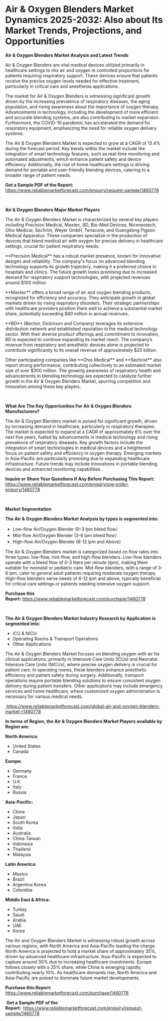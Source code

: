 <p><h1>Air & Oxygen Blenders Market Dynamics 2025-2032: Also about Its Market Trends, Projections, and Opportunities</h1></p><p><strong>Air & Oxygen Blenders Market Analysis and Latest Trends</strong></p>
<p><p>Air & Oxygen Blenders are vital medical devices utilized primarily in healthcare settings to mix air and oxygen in controlled proportions for patients requiring respiratory support. These devices ensure that patients receive the precise oxygen levels needed for effective treatment, particularly in critical care and anesthesia applications.</p><p>The market for Air & Oxygen Blenders is witnessing significant growth driven by the increasing prevalence of respiratory diseases, the aging population, and rising awareness about the importance of oxygen therapy. Advancements in technology, including the development of more efficient and accurate blending systems, are also contributing to market expansion. Furthermore, the COVID-19 pandemic has accelerated the demand for respiratory equipment, emphasizing the need for reliable oxygen delivery systems.</p><p>The Air & Oxygen Blenders Market is expected to grow at a CAGR of 13.4% during the forecast period. Key trends within the market include the integration of smart technology features, such as real-time monitoring and automated adjustments, which enhance patient safety and device efficiency. Additionally, the rise of home healthcare settings is driving demand for portable and user-friendly blending devices, catering to a broader range of patient needs.</p></p>
<p><strong>Get a Sample PDF of the Report:&nbsp;</strong> <a href="https://www.reliablemarketforecast.com/enquiry/request-sample/1460778?utm_campaign=2925&utm_medium=2&utm_source=Github&utm_content=ia&utm_term=14042025&utm_id=air-oxygen-blenders">https://www.reliablemarketforecast.com/enquiry/request-sample/1460778</a></p>
<p>&nbsp;</p>
<p><strong>Air & Oxygen Blenders Major Market Players</strong></p>
<p><p>The Air & Oxygen Blenders Market is characterized by several key players including Precision Medical, Maxtec, BD, Bio-Med Devices, Niceneotech, Ohio Medical, Sechrist, Weyer GmbH, Tenacore, and Guangdong Pigeon Medical Apparatus. These companies specialize in the production of devices that blend medical air with oxygen for precise delivery in healthcare settings, crucial for patient respiratory needs.</p><p>**Precision Medical** has a robust market presence, known for innovative designs and reliability. The company's focus on advanced blending technology supports its growth trajectory, making it a preferred choice in hospitals and clinics. The future growth looks promising due to increased demand for respiratory support technologies, with projected revenues around $100 million.</p><p>**Maxtec** offers a broad range of air and oxygen blending products, recognized for efficiency and accuracy. They anticipate growth in global markets driven by rising respiratory disorders. Their strategic partnerships with healthcare providers position them well to achieve a substantial market share, potentially exceeding $80 million in annual revenues.</p><p>**BD** (Becton, Dickinson and Company) leverages its extensive distribution network and established reputation in the medical technology sector. With their diverse product offerings and commitment to innovation, BD is expected to continue expanding its market reach. The company’s revenue from respiratory and anesthetic devices alone is projected to contribute significantly to its overall revenue of approximately $20 billion.</p><p>Other participating companies like **Ohio Medical** and **Sechrist** also report strong performance, contributing collectively to an estimated market size of over $300 million. The growing awareness of respiratory health and advancements in blending technology are expected to catalyze further growth in the Air & Oxygen Blenders Market, spurring competition and innovation among these key players.</p></p>
<p>&nbsp;</p>
<p><strong>What Are The Key Opportunities For Air & Oxygen Blenders Manufacturers?</strong></p>
<p><p>The Air & Oxygen Blenders market is poised for significant growth, driven by increasing demand in healthcare, particularly in respiratory therapies. The market is expected to expand at a CAGR of approximately 6% over the next five years, fueled by advancements in medical technology and rising prevalence of respiratory diseases. Key growth factors include the integration of smart technologies in medical devices and a heightened focus on patient safety and efficiency in oxygen therapy. Emerging markets in Asia-Pacific are particularly promising due to expanding healthcare infrastructure. Future trends may include innovations in portable blending devices and enhanced monitoring capabilities.</p></p>
<p><strong>Inquire or Share Your Questions If Any Before Purchasing This Report:</strong> <a href="https://www.reliablemarketforecast.com/enquiry/pre-order-enquiry/1460778?utm_campaign=2925&utm_medium=2&utm_source=Github&utm_content=ia&utm_term=14042025&utm_id=air-oxygen-blenders">https://www.reliablemarketforecast.com/enquiry/pre-order-enquiry/1460778</a></p>
<p>&nbsp;</p>
<p><strong>Market Segmentation</strong></p>
<p><strong>The Air & Oxygen Blenders Market Analysis by types is segmented into:</strong></p>
<p><ul><li>Low-flow Air/Oxygen Blender (0-3 lpm bleed flow）</li><li>Mid-flow Air/Oxygen Blender (3-6 lpm bleed flow）</li><li>High-flow Air/Oxygen Blender (6-12 lpm and Above）</li></ul></p>
<p><p>The Air & Oxygen Blenders market is categorized based on flow rates into three types: low-flow, mid-flow, and high-flow blenders. Low-flow blenders operate with a bleed flow of 0-3 liters per minute (lpm), making them suitable for neonatal or pediatric care. Mid-flow blenders, with a range of 3-6 lpm, cater to general adult patients requiring moderate oxygen therapy. High-flow blenders serve needs of 6-12 lpm and above, typically beneficial for critical care settings or patients needing intensive oxygen support.</p></p>
<p><strong>Purchase this Report:&nbsp;</strong><a href="https://www.reliablemarketforecast.com/purchase/1460778?utm_campaign=2925&utm_medium=2&utm_source=Github&utm_content=ia&utm_term=14042025&utm_id=air-oxygen-blenders">https://www.reliablemarketforecast.com/purchase/1460778</a></p>
<p>&nbsp;</p>
<p><strong>The Air & Oxygen Blenders Market Industry Research by Application is segmented into:</strong></p>
<p><ul><li>ICU & NICU</li><li>Operating Rooms & Transport Operations</li><li>Other Applications</li></ul></p>
<p><p>The Air & Oxygen Blenders Market focuses on blending oxygen with air for clinical applications, primarily in Intensive Care Units (ICUs) and Neonatal Intensive Care Units (NICUs), where precise oxygen delivery is crucial for patient care. In operating rooms, these blenders enhance anesthetic efficiency and patient safety during surgery. Additionally, transport operations require portable blending solutions to ensure consistent oxygen delivery during patient transfers. Other applications may include emergency services and home healthcare, where customized oxygen administration is necessary for various medical needs.</p></p>
<p><a href="https://www.reliablemarketforecast.com/global-air-and-oxygen-blenders-market-r1460778?utm_campaign=2925&utm_medium=2&utm_source=Github&utm_content=ia&utm_term=14042025&utm_id=air-oxygen-blenders">&nbsp;https://www.reliablemarketforecast.com/global-air-and-oxygen-blenders-market-r1460778</a></p>
<p><strong>In terms of Region, the Air & Oxygen Blenders Market Players available by Region are:</strong></p>
<p>
    <p> <strong> North America: </strong>
        <ul>
            <li>United States</li>
            <li>Canada</li>
        </ul>
        </p> 
    <p> <strong> Europe: </strong>
        <ul>
            <li>Germany</li>
            <li>France</li>
            <li>U.K.</li>
            <li>Italy</li>
            <li>Russia</li>
        </ul>
        </p> 
    <p> <strong> Asia-Pacific: </strong>
        <ul>
            <li>China</li>
            <li>Japan</li>
            <li>South Korea</li>
            <li>India</li>
            <li>Australia</li>
            <li>China Taiwan</li>
            <li>Indonesia</li>
            <li>Thailand</li>
            <li>Malaysia</li>
        </ul>
        </p> 
    <p> <strong> Latin America: </strong>
        <ul>
            <li>Mexico</li>
            <li>Brazil</li>
            <li>Argentina Korea</li>
            <li>Colombia</li>
        </ul>
        </p> 
    <p> <strong> Middle East & Africa: </strong>
        <ul>
            <li>Turkey</li>
            <li>Saudi</li>
            <li>Arabia</li>
            <li>UAE</li>
            <li>Korea</li>
        </ul>
    </p>
    </p>
<p><p>The Air and Oxygen Blenders Market is witnessing robust growth across various regions, with North America and Asia-Pacific leading the charge. North America is projected to hold a market share of approximately 35%, driven by advanced healthcare infrastructure. Asia-Pacific is expected to capture around 30% due to increasing healthcare investments. Europe follows closely with a 25% share, while China is emerging rapidly, contributing nearly 10%. As healthcare demands rise, North America and Asia-Pacific are poised to dominate future market developments.</p></p>
<p><strong>Purchase this Report: </strong><a href="https://www.reliablemarketforecast.com/purchase/1460778?utm_campaign=2925&utm_medium=2&utm_source=Github&utm_content=ia&utm_term=14042025&utm_id=air-oxygen-blenders">https://www.reliablemarketforecast.com/purchase/1460778</a></p>
<p>&nbsp;<strong>Get a Sample PDF of the Report:&nbsp;&nbsp;</strong><a href="https://www.reliablemarketforecast.com/enquiry/request-sample/1460778?utm_campaign=2925&utm_medium=2&utm_source=Github&utm_content=ia&utm_term=14042025&utm_id=air-oxygen-blenders">https://www.reliablemarketforecast.com/enquiry/request-sample/1460778</a></p>
<p><strong></strong></p>
<p><p></p><p></p><p></p></p>